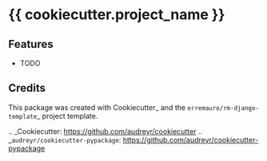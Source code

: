 # {{ cookiecutter.project_name }}


## Features

* TODO

## Credits


This package was created with Cookiecutter_ and the `erremauro/rm-django-template`_ project template.

.. _Cookiecutter: https://github.com/audreyr/cookiecutter
.. _`audreyr/cookiecutter-pypackage`: https://github.com/audreyr/cookiecutter-pypackage
